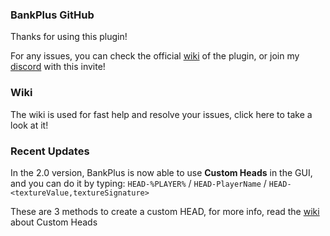 ### BankPlus GitHub

Thanks for using this plugin!

For any issues, you can check the official [wiki](https://github.com/Pulsih/BankPlus/wiki) of the plugin, or join my [discord](https://discord.gg/gDweRZ2FeC) with this invite!

### Wiki
The wiki is used for fast help and resolve your issues, click here to take a look at it!

### Recent Updates
In the 2.0 version, BankPlus is now able to use __Custom Heads__ in the GUI, and you can do it by typing: 
`HEAD-%PLAYER%` / `HEAD-PlayerName` / `HEAD-<textureValue,textureSignature>`

These are 3 methods to create a custom HEAD, for more info, read the [wiki](https://github.com/Pulsih/BankPlus/wiki) about Custom Heads
